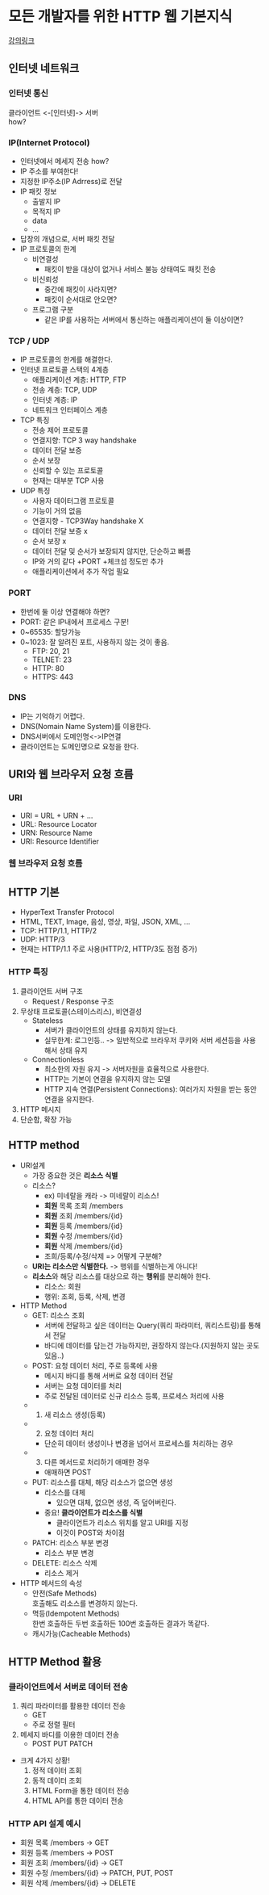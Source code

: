 # 모든 개발자를 위한 HTTP 웹 기본지식
[강의링크](https://www.inflearn.com/course/http-%EC%9B%B9-%EB%84%A4%ED%8A%B8%EC%9B%8C%ED%81%AC/dashboard)

## 인터넷 네트워크
### 인터넷 통신
클라이언트 <-[인터넷]-> 서버   
how?
### IP(Internet Protocol)
- 인터넷에서 메세지 전송 how?
- IP 주소를 부여한다!
- 지정한 IP주소(IP Adrress)로 전달
- IP 패킷 정보
    - 출발지 IP
    - 목적지 IP
    - data
    - ...
- 답장의 개념으로, 서버 패킷 전달
- IP 프로토콜의 한계
    - 비연결성
        - 패킷이 받을 대상이 없거나 서비스 불능 상태여도 패킷 전송
    - 비신뢰성
        - 중간에 패킷이 사라지면?
        - 패킷이 순서대로 안오면?
    - 프로그램 구분
        - 같은 IP를 사용하는 서버에서 통신하는 애플리케이션이 둘 이상이면?
### TCP / UDP
- IP 프로토콜의 한계를 해결한다.
- 인터넷 프로토콜 스택의 4계층
    - 애플리케이션 계층: HTTP, FTP
    - 전송 계층: TCP, UDP
    - 인터넷 계층: IP
    - 네트워크 인터페이스 계층
- TCP 특징
    - 전송 제어 프로토콜
    - 연결지향: TCP 3 way handshake
    - 데이터 전달 보증
    - 순서 보장
    - 신뢰할 수 있는 프로토콜
    - 현재는 대부분 TCP 사용
- UDP 특징
    - 사용자 데이터그램 프로토콜
    - 기능이 거의 없음
    - 연결지향 - TCP3Way handshake X
    - 데이터 전달 보증 x
    - 순서 보장 x
    - 데이터 전달 및 순서가 보장되지 않지만, 단순하고 빠름
    - IP와 거의 같다 +PORT +체크섬 정도만 추가
    - 애플리케이션에서 추가 작업 필요
### PORT
- 한번에 둘 이상 연결해야 하면?
- PORT: 같은 IP내에서 프로세스 구분!
- 0~65535: 할당가능
- 0~1023: 잘 알려진 포트, 사용하지 않는 것이 좋음.
    - FTP: 20, 21
    - TELNET: 23
    - HTTP: 80
    - HTTPS: 443
### DNS
- IP는 기억하기 어렵다.
- DNS(Nomain Name System)를 이용한다.
- DNS서버에서 도메인명<->IP연결
- 클라이언트는 도메인명으로 요청을 한다.

## URI와 웹 브라우저 요청 흐름
### URI
- URI = URL + URN + ...
- URL: Resource Locator
- URN: Resource Name
- URI: Resource Identifier

### 웹 브라우저 요청 흐름

## HTTP 기본
- HyperText Transfer Protocol
- HTML, TEXT, Image, 음성, 영상, 파일, JSON, XML, ...
- TCP: HTTP/1.1, HTTP/2
- UDP: HTTP/3
- 현재는 HTTP/1.1 주로 사용(HTTP/2, HTTP/3도 점점 증가)
### HTTP 특징
1. 클라이언트 서버 구조
    - Request / Response 구조
2. 무상태 프로토콜(스테이스리스), 비연결성
    - Stateless
        - 서버가 클라이언트의 상태를 유지하지 않는다.
        - 실무한계: 로그인등.. -> 일반적으로 브라우저 쿠키와 서버 세션등을 사용해서 상태 유지
    - Connectionless
        - 최소한의 자원 유지 -> 서버자원을 효율적으로 사용한다.
        - HTTP는 기본이 연결을 유지하지 않는 모델
        - HTTP 지속 연결(Persistent Connections): 여러가지 자원을 받는 동안 연결을 유지한다.
3. HTTP 메시지
4. 단순함, 확장 가능

## HTTP method
- URI설계
    - 가장 중요한 것은 **리소스 식별**
    - 리소스?
        - ex) 미네랄을 캐라 -> 미네랄이 리소스!
        - **회원** 목록 조회 /members
        - **회원** 조회 /members/{id}
        - **회원** 등록 /members/{id}
        - **회원** 수정 /members/{id}
        - **회원** 삭제 /members/{id}
        - 조희/등록/수정/삭제 => 어떻게 구분해?
    - **URI는 리소스만 식별한다.** -> 행위를 식별하는게 아니다!
    - **리소스**와 해당 리소스를 대상으로 하는 **행위**를 분리해야 한다.
        - 리소스: 회원
        - 행위: 조회, 등록, 삭제, 변경
- HTTP Method
    - GET: 리소스 조회
        - 서버에 전달하고 싶은 데이터는 Query(쿼리 파라미터, 쿼리스트링)를 통해서 전달
        - 바디에 데이터를 담는건 가능하지만, 권장하지 않는다.(지원하지 않는 곳도 있음..)
    - POST: 요청 데이터 처리, 주로 등록에 사용
        - 메시지 바디를 통해 서버로 요청 데이터 전달
        - 서버는 요청 데이터를 처리
        - 주로 전달된 데이터로 신규 리소스 등록, 프로세스 처리에 사용
    - 1. 새 리소스 생성(등록)
    - 2. 요청 데이터 처리
        - 단순히 데이터 생성이나 변경을 넘어서 프로세스를 처리하는 경우
    - 3. 다른 메서드로 처리하기 애매한 경우
        - 애매하면 POST
    - PUT: 리소스를 대체, 해당 리소스가 없으면 생성
        - 리소스를 대체
            - 있으면 대체, 없으면 생성, 즉 덮어버린다.
        - 중요! **클라이언트가 리소스를 식별**
            - 클라이언트가 리소스 위치를 알고 URI를 지정
            - 이것이 POST와 차이점
    - PATCH: 리소스 부분 변경
        - 리소스 부분 변경
    - DELETE: 리소스 삭제
        - 리소스 제거
- HTTP 메서드의 속성
    - 안전(Safe Methods)   
    호출해도 리소스를 변경하지 않는다.
    - 멱등(Idempotent Methods)   
    한번 호출하든 두번 호출하든 100번 호출하든 결과가 똑같다.
    - 캐시가능(Cacheable Methods)
    
## HTTP Method 활용
### 클라이언트에서 서버로 데이터 전송
1. 쿼리 파라미터를 활용한 데이터 전송
    - GET
    - 주로 정렬 필터
2. 메세지 바디를 이용한 데이터 전송
    - POST PUT PATCH
- 크게 4가지 상황!
    1. 정적 데이터 조회
    2. 동적 데이터 조회
    3. HTML Form을 통한 데이터 전송
    4. HTML API를 통한 데이터 전송
    
### HTTP API 설계 예시
- 회원 목록 /members -> GET
- 회원 등록 /members -> POST
- 회원 조회 /members/{id} -> GET
- 회원 수정 /members/{id} -> PATCH, PUT, POST
- 회원 삭제 /members/{id} -> DELETE
